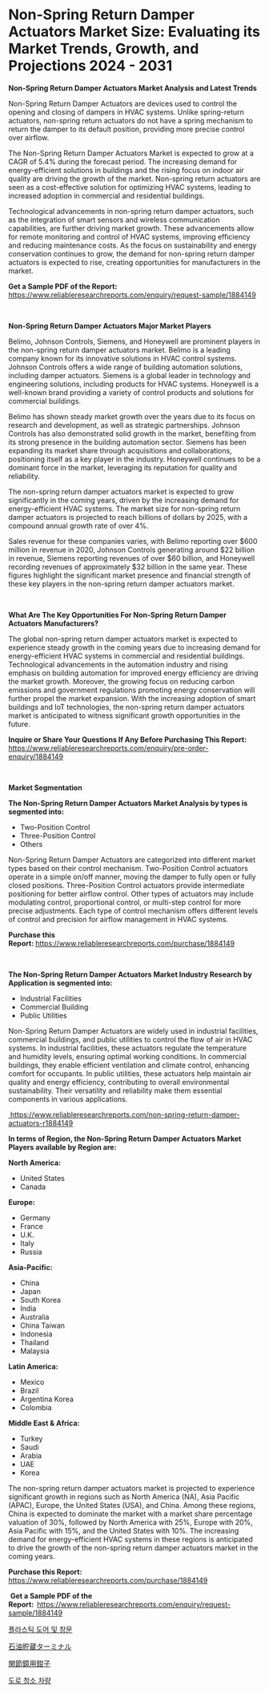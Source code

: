 <p><h1>Non-Spring Return Damper Actuators Market Size: Evaluating its Market Trends, Growth, and Projections 2024 - 2031</h1></p><p><strong>Non-Spring Return Damper Actuators Market Analysis and Latest Trends</strong></p>
<p><p>Non-Spring Return Damper Actuators are devices used to control the opening and closing of dampers in HVAC systems. Unlike spring-return actuators, non-spring return actuators do not have a spring mechanism to return the damper to its default position, providing more precise control over airflow.</p><p>The Non-Spring Return Damper Actuators Market is expected to grow at a CAGR of 5.4% during the forecast period. The increasing demand for energy-efficient solutions in buildings and the rising focus on indoor air quality are driving the growth of the market. Non-spring return actuators are seen as a cost-effective solution for optimizing HVAC systems, leading to increased adoption in commercial and residential buildings.</p><p>Technological advancements in non-spring return damper actuators, such as the integration of smart sensors and wireless communication capabilities, are further driving market growth. These advancements allow for remote monitoring and control of HVAC systems, improving efficiency and reducing maintenance costs. As the focus on sustainability and energy conservation continues to grow, the demand for non-spring return damper actuators is expected to rise, creating opportunities for manufacturers in the market.</p></p>
<p><strong>Get a Sample PDF of the Report:&nbsp;</strong> <a href="https://www.reliableresearchreports.com/enquiry/request-sample/1884149">https://www.reliableresearchreports.com/enquiry/request-sample/1884149</a></p>
<p>&nbsp;</p>
<p><strong>Non-Spring Return Damper Actuators Major Market Players</strong></p>
<p><p>Belimo, Johnson Controls, Siemens, and Honeywell are prominent players in the non-spring return damper actuators market. Belimo is a leading company known for its innovative solutions in HVAC control systems. Johnson Controls offers a wide range of building automation solutions, including damper actuators. Siemens is a global leader in technology and engineering solutions, including products for HVAC systems. Honeywell is a well-known brand providing a variety of control products and solutions for commercial buildings.</p><p>Belimo has shown steady market growth over the years due to its focus on research and development, as well as strategic partnerships. Johnson Controls has also demonstrated solid growth in the market, benefiting from its strong presence in the building automation sector. Siemens has been expanding its market share through acquisitions and collaborations, positioning itself as a key player in the industry. Honeywell continues to be a dominant force in the market, leveraging its reputation for quality and reliability.</p><p>The non-spring return damper actuators market is expected to grow significantly in the coming years, driven by the increasing demand for energy-efficient HVAC systems. The market size for non-spring return damper actuators is projected to reach billions of dollars by 2025, with a compound annual growth rate of over 4%.</p><p>Sales revenue for these companies varies, with Belimo reporting over $600 million in revenue in 2020, Johnson Controls generating around $22 billion in revenue, Siemens reporting revenues of over $60 billion, and Honeywell recording revenues of approximately $32 billion in the same year. These figures highlight the significant market presence and financial strength of these key players in the non-spring return damper actuators market.</p></p>
<p>&nbsp;</p>
<p><strong>What Are The Key Opportunities For Non-Spring Return Damper Actuators Manufacturers?</strong></p>
<p><p>The global non-spring return damper actuators market is expected to experience steady growth in the coming years due to increasing demand for energy-efficient HVAC systems in commercial and residential buildings. Technological advancements in the automation industry and rising emphasis on building automation for improved energy efficiency are driving the market growth. Moreover, the growing focus on reducing carbon emissions and government regulations promoting energy conservation will further propel the market expansion. With the increasing adoption of smart buildings and IoT technologies, the non-spring return damper actuators market is anticipated to witness significant growth opportunities in the future.</p></p>
<p><strong>Inquire or Share Your Questions If Any Before Purchasing This Report:</strong> <a href="https://www.reliableresearchreports.com/enquiry/pre-order-enquiry/1884149">https://www.reliableresearchreports.com/enquiry/pre-order-enquiry/1884149</a></p>
<p>&nbsp;</p>
<p><strong>Market Segmentation</strong></p>
<p><strong>The Non-Spring Return Damper Actuators Market Analysis by types is segmented into:</strong></p>
<p><ul><li>Two-Position Control</li><li>Three-Position Control</li><li>Others</li></ul></p>
<p><p>Non-Spring Return Damper Actuators are categorized into different market types based on their control mechanism. Two-Position Control actuators operate in a simple on/off manner, moving the damper to fully open or fully closed positions. Three-Position Control actuators provide intermediate positioning for better airflow control. Other types of actuators may include modulating control, proportional control, or multi-step control for more precise adjustments. Each type of control mechanism offers different levels of control and precision for airflow management in HVAC systems.</p></p>
<p><strong>Purchase this Report:&nbsp;</strong><a href="https://www.reliableresearchreports.com/purchase/1884149">https://www.reliableresearchreports.com/purchase/1884149</a></p>
<p>&nbsp;</p>
<p><strong>The Non-Spring Return Damper Actuators Market Industry Research by Application is segmented into:</strong></p>
<p><ul><li>Industrial Facilities</li><li>Commercial Building</li><li>Public Utilities</li></ul></p>
<p><p>Non-Spring Return Damper Actuators are widely used in industrial facilities, commercial buildings, and public utilities to control the flow of air in HVAC systems. In industrial facilities, these actuators regulate the temperature and humidity levels, ensuring optimal working conditions. In commercial buildings, they enable efficient ventilation and climate control, enhancing comfort for occupants. In public utilities, these actuators help maintain air quality and energy efficiency, contributing to overall environmental sustainability. Their versatility and reliability make them essential components in various applications.</p></p>
<p><a href="https://www.reliableresearchreports.com/non-spring-return-damper-actuators-r1884149">&nbsp;https://www.reliableresearchreports.com/non-spring-return-damper-actuators-r1884149</a></p>
<p><strong>In terms of Region, the Non-Spring Return Damper Actuators Market Players available by Region are:</strong></p>
<p>
    <p> <strong> North America: </strong>
        <ul>
            <li>United States</li>
            <li>Canada</li>
        </ul>
        </p> 
    <p> <strong> Europe: </strong>
        <ul>
            <li>Germany</li>
            <li>France</li>
            <li>U.K.</li>
            <li>Italy</li>
            <li>Russia</li>
        </ul>
        </p> 
    <p> <strong> Asia-Pacific: </strong>
        <ul>
            <li>China</li>
            <li>Japan</li>
            <li>South Korea</li>
            <li>India</li>
            <li>Australia</li>
            <li>China Taiwan</li>
            <li>Indonesia</li>
            <li>Thailand</li>
            <li>Malaysia</li>
        </ul>
        </p> 
    <p> <strong> Latin America: </strong>
        <ul>
            <li>Mexico</li>
            <li>Brazil</li>
            <li>Argentina Korea</li>
            <li>Colombia</li>
        </ul>
        </p> 
    <p> <strong> Middle East & Africa: </strong>
        <ul>
            <li>Turkey</li>
            <li>Saudi</li>
            <li>Arabia</li>
            <li>UAE</li>
            <li>Korea</li>
        </ul>
    </p>
    </p>
<p><p>The non-spring return damper actuators market is projected to experience significant growth in regions such as North America (NA), Asia Pacific (APAC), Europe, the United States (USA), and China. Among these regions, China is expected to dominate the market with a market share percentage valuation of 30%, followed by North America with 25%, Europe with 20%, Asia Pacific with 15%, and the United States with 10%. The increasing demand for energy-efficient HVAC systems in these regions is anticipated to drive the growth of the non-spring return damper actuators market in the coming years.</p></p>
<p><strong>Purchase this Report: </strong><a href="https://www.reliableresearchreports.com/purchase/1884149">https://www.reliableresearchreports.com/purchase/1884149</a></p>
<p>&nbsp;<strong>Get a Sample PDF of the Report:&nbsp;&nbsp;</strong><a href="https://www.reliableresearchreports.com/enquiry/request-sample/1884149">https://www.reliableresearchreports.com/enquiry/request-sample/1884149</a></p>
<p><strong></strong></p>
<p><p><a href="https://medium.com/@jeremysnyder277/%ED%94%8C%EB%9D%BC%EC%8A%A4%ED%8B%B1-%EB%AC%B8%EA%B3%BC-%EC%B0%BD%EB%AC%B8-%EC%8B%9C%EC%9E%A5-%EC%84%B1%EA%B3%B5%EC%A0%81%EC%9D%B8-%EB%B9%84%EC%A6%88%EB%8B%88%EC%8A%A4-%EC%A0%84%EB%9E%B5%EC%9D%98-%EC%97%B4%EC%87%A0-2031%EB%85%84%EA%B9%8C%EC%A7%80%EC%9D%98-%EC%98%88%EC%B8%A1-5888f6ceb33e">플라스틱 도어 및 창문</a></p><p><a href="https://github.com/tubbs463/Market-Research-Report-List-1/blob/main/322349544459.md">石油貯蔵ターミナル</a></p><p><a href="https://medium.com/@kimalker_178/%E6%97%A5%E6%9C%AC%E8%AA%9E%E8%A8%B3-%E9%96%A2%E7%AF%80%E9%8F%A1%E9%89%97%E5%AD%90%E5%B8%82%E5%A0%B4%E3%81%AE%E8%A6%8F%E6%A8%A1%E3%81%A8%E5%B8%82%E5%A0%B4%E5%8B%95%E5%90%91-%E5%AE%8C%E5%85%A8%E3%81%AA%E7%94%A3%E6%A5%AD%E6%A6%82%E8%A6%81-2024%E5%B9%B4%E3%81%8B%E3%82%892031%E5%B9%B4-afac14b1023e">関節鏡用鉗子</a></p><p><a href="https://medium.com/@codystark26/%EB%8F%84%EB%A1%9C-%EC%B2%AD%EC%86%8C-%EC%B0%A8%EB%9F%89-%EC%8B%9C%EC%9E%A5-%EB%B3%B4%EA%B3%A0%EC%84%9C%EB%8A%94-%EC%9D%B4-%EC%8B%9C%EC%9E%A5%EC%9D%98-%EC%B5%9C%EC%8B%A0-%ED%8A%B8%EB%A0%8C%EB%93%9C%EC%99%80-%EC%84%B1%EC%9E%A5-%EA%B8%B0%ED%9A%8C%EB%A5%BC-%EB%B3%B4%EC%97%AC%EC%A4%8D%EB%8B%88%EB%8B%A4-54d6e4d299bb">도로 청소 차량</a></p></p>
